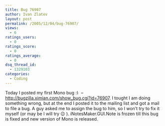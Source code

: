 ```yaml
---
title: Bug 76907
author: Ivan Zlatev
layout: post
permalink: /2005/12/04/bug-76907/
views:
  - 6
ratings_users:
  - 0
ratings_score:
  - 0
ratings_average:
  - 0
dsq_thread_id:
  - 1329103
categories:
  - Coding
---
```

Today I posted my first Mono bug <img src="http://ivanz.com/wp-includes/images/smilies/simple-smile.png" alt=":)" class="wp-smiley" style="height: 1em; max-height: 1em;" /> &#8211; http://bugzilla.ximian.com/show_bug.cgi?id=76907. I tought I am doing something wrong, but at the end I posted it to the mailing list and got a mail to file a bug. A guy asked me to assign the bug to him, so I won&#8217;t try to fix it myself (or may be I will try 😉 ). iNotesMaker.GUI.Note is frozen till this bug is fixed and new version of Mono is released.